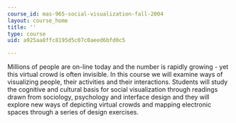 ```yaml
---
course_id: mas-965-social-visualization-fall-2004
layout: course_home
title: ''
type: course
uid: a925aa8ffc8195d5c07c0aeed6bfd0c5

---
```

Millions of people are on-line today and the number is rapidly growing - yet this virtual crowd is often invisible. In this course we will examine ways of visualizing people, their activities and their interactions. Students will study the cognitive and cultural basis for social visualization through readings drawn from sociology, psychology and interface design and they will explore new ways of depicting virtual crowds and mapping electronic spaces through a series of design exercises.
